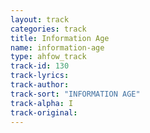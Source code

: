 ```yaml
---
layout: track
categories: track
title: Information Age
name: information-age
type: ahfow_track
track-id: 130
track-lyrics: 
track-author: 
track-sort: "INFORMATION AGE"
track-alpha: I
track-original: 
---
```

